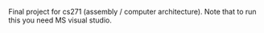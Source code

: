 Final project for cs271 (assembly / computer architecture).
Note that to run this you need MS visual studio.
